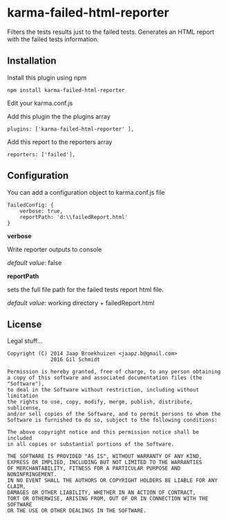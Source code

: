 karma-failed-html-reporter
==============

Filters the tests results just to the failed tests.
Generates an HTML report with the failed tests information.

Installation
------------
Install this plugin using npm

    npm install karma-failed-html-reporter

Edit your karma.conf.js
 
Add this plugin the the plugins array

    plugins: ['karma-failed-html-reporter' ],
    

Add this report to the reporters array
    
    reporters: ['failed'],

Configuration
--------------
You can add a configuration object to karma.conf.js file

    failedConfig: {
		verbose: true,
		reportPath: 'd:\\failedReport.html'
	}    
    
**verbose**

Write reporter outputs to console

*default value*: false

    
**reportPath**

sets the full file path for the failed tests report html file. 

*default value*: working directory + failedReport.html 

License
--------------
Legal stuff...

    Copyright (C) 2014 Jaap Broekhuizen <jaapz.b@gmail.com>
                  2016 Gil Schmidt

    Permission is hereby granted, free of charge, to any person obtaining
    a copy of this software and associated documentation files (the "Software"),
    to deal in the Software without restriction, including without limitation
    the rights to use, copy, modify, merge, publish, distribute, sublicense,
    and/or sell copies of the Software, and to permit persons to whom the
    Software is furnished to do so, subject to the following conditions:

    The above copyright notice and this permission notice shall be included
    in all copies or substantial portions of the Software.

    THE SOFTWARE IS PROVIDED "AS IS", WITHOUT WARRANTY OF ANY KIND,
    EXPRESS OR IMPLIED, INCLUDING BUT NOT LIMITED TO THE WARRANTIES
    OF MERCHANTABILITY, FITNESS FOR A PARTICULAR PURPOSE AND NONINFRINGEMENT.
    IN NO EVENT SHALL THE AUTHORS OR COPYRIGHT HOLDERS BE LIABLE FOR ANY CLAIM,
    DAMAGES OR OTHER LIABILITY, WHETHER IN AN ACTION OF CONTRACT,
    TORT OR OTHERWISE, ARISING FROM, OUT OF OR IN CONNECTION WITH THE SOFTWARE
    OR THE USE OR OTHER DEALINGS IN THE SOFTWARE.
